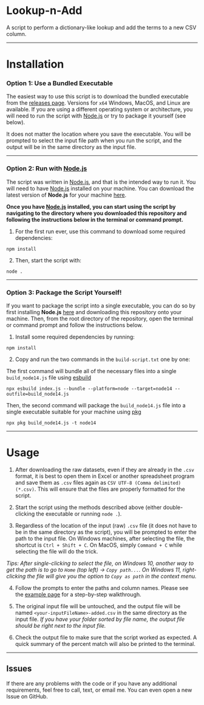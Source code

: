 # Lookup-n-Add
 A script to perform a dictionary-like lookup and add the terms to a new CSV column.

---

# Installation

### Option 1: Use a Bundled Executable

The easiest way to use this script is to download the bundled executable from the [releases page](https://github.com/codynhanpham/Lookup-n-Add/releases). Versions for `x64` Windows, MacOS, and Linux are available. If you are using a different operating system or architecture, you will need to run the script with [Node.js](https://nodejs.org/en/download/) or try to package it yourself (see below).

It does not matter the location where you save the executable. You will be prompted to select the input file path when you run the script, and the output will be in the same directory as the input file.

---

### Option 2: Run with [Node.js](https://nodejs.org/en/download/)

The script was written in [Node.js](https://nodejs.org/en/download/), and that is the intended way to run it. You will need to have [Node.js](https://nodejs.org/en/download/) installed on your machine. You can download the latest version of **Node.js** for your machine [here](https://nodejs.org/en/download/).

**Once you have [Node.js](https://nodejs.org/en/download/) installed, you can start using the script by navigating to the directory where you downloaded this repository and following the instructions below in the terminal or command prompt.**

1. For the first run ever, use this command to download some required dependencies:
```
npm install
```
2. Then, start the script with:
```
node .
```

---

### Option 3: Package the Script Yourself!

If you want to package the script into a single executable, you can do so by first installing **Node.js** [here](https://nodejs.org/en/download/) and downloading this repository onto your machine. Then, from the root directory of the repository, open the terminal or command prompt and follow the instructions below.

1. Install some required dependencies by running:
```
npm install
```
2. Copy and run the two commands in the `build-script.txt` one by one:

The first command will bundle all of the necessary files into a single `build_node14.js` file using [esbuild](https://esbuild.github.io/)
```
npx esbuild index.js --bundle --platform=node --target=node14 --outfile=build_node14.js
```
Then, the second command will package the `build_node14.js` file into a single executable suitable for your machine using [pkg](https://www.npmjs.com/package/pkg)
```
npx pkg build_node14.js -t node14
```

---

# Usage

1. After downloading the raw datasets, even if they are already in the `.csv` format, it is best to open them in Excel or another spreadsheet program and save them as `.csv` files again as `CSV UTF-8 (Comma delimited) (*.csv)`. This will ensure that the files are properly formatted for the script.

2. Start the script using the methods described above (either double-clicking the executable or running `node .`).

3. Regardless of the location of the input (raw) `.csv` file (it does not have to be in the same directory as the script), you will be prompted to enter the path to the input file. On Windows machines, after selecting the file, the shortcut is `Ctrl + Shift + C`. On MacOS, simply `Command + C` while selecting the file will do the trick.

*Tips: After single-clicking to select the file, on Windows 10, another way to get the path is to go to `Home` (top left) → `Copy path...`. On Windows 11, right-clicking the file will give you the option to `Copy as path` in the context menu.*

4. Follow the prompts to enter the paths and column names. Please see the [example page](https://github.com/codynhanpham/Lookup-n-Add/tree/main/example) for a step-by-step walkthrough.

5. The original input file will be untouched, and the output file will be named `<your-inputFileName>-added.csv` in the same directory as the input file. *If you have your folder sorted by file name, the output file should be right next to the input file.*

6. Check the output file to make sure that the script worked as expected. A quick summary of the percent match will also be printed to the terminal.

---

## Issues
If there are any problems with the code or if you have any additional requirements, feel free to call, text, or email me. You can even open a new Issue on GitHub.
